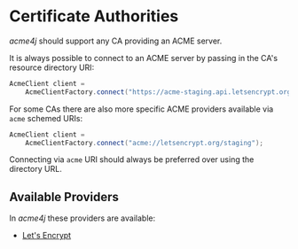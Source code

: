 # Certificate Authorities

_acme4j_ should support any CA providing an ACME server.

It is always possible to connect to an ACME server by passing in the CA's resource directory URI:

```java
AcmeClient client =
    AcmeClientFactory.connect("https://acme-staging.api.letsencrypt.org/directory");
```

For some CAs there are also more specific ACME providers available via `acme` schemed URIs:

```java
AcmeClient client =
    AcmeClientFactory.connect("acme://letsencrypt.org/staging");
```

Connecting via `acme` URI should always be preferred over using the directory URL.

## Available Providers

In _acme4j_ these providers are available:

* [Let's Encrypt](./letsencrypt.html)
